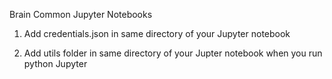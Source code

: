 Brain Common Jupyter Notebooks 

1. Add credentials.json in same directory of your Jupyter notebook

2. Add utils folder in same directory of your Jupter notebook when you run python Jupyter
